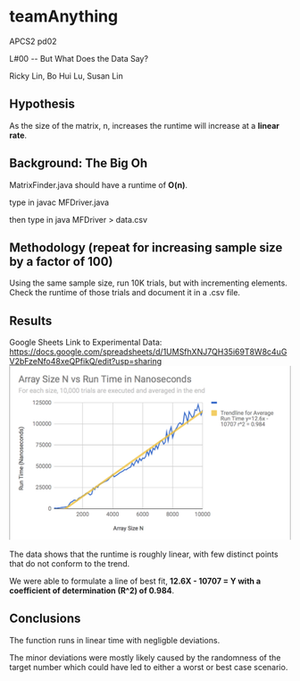 # teamAnything #
APCS2 pd02

L#00 -- But What Does the Data Say?

Ricky Lin, Bo Hui Lu, Susan Lin

## Hypothesis ## 
As the size of the matrix, n, increases the runtime will increase at a **linear rate**.

## Background: The Big Oh ##
MatrixFinder.java should have a runtime of **O(n)**.

type in javac MFDriver.java

then type in java MFDriver > data.csv

## Methodology (repeat for increasing sample size by a factor of 100) ##
Using the same sample size, run 10K trials, but with incrementing elements. Check the runtime of those trials and document it in a .csv file.

## Results ##
Google Sheets Link to Experimental Data: https://docs.google.com/spreadsheets/d/1UMSfhXNJ7QH35i69T8W8c4uGV2bFzeNfo48xeQPfikQ/edit?usp=sharing
![](./graph.png)

The data shows that the runtime is roughly linear, with few distinct points that do not conform to the trend.

We were able to formulate a line of best fit, **12.6X - 10707 = Y with a coefficient of determination (R^2) of 0.984**.  

## Conclusions ##
The function runs in linear time with negligble deviations.

The minor deviations were mostly likely caused by the randomness of the target number which could have led to either a worst or best case scenario. 
